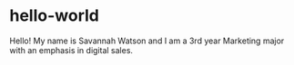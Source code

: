 # hello-world

Hello! My name is Savannah Watson and I am a 3rd year Marketing major with an emphasis in
digital sales.
